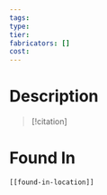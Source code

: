 ```yaml
---
tags: 
type: 
tier: 
fabricators: []
cost:
---
```

# Description
> [!citation]
>
# Found In
```meta-bind-embed
[[found-in-location]]
```